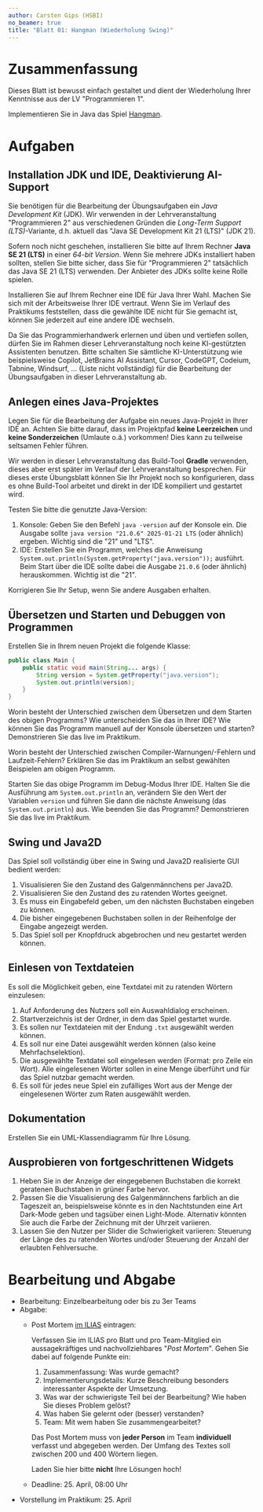 ```yaml
---
author: Carsten Gips (HSBI)
no_beamer: true
title: "Blatt 01: Hangman (Wiederholung Swing)"
---
```


# Zusammenfassung

Dieses Blatt ist bewusst einfach gestaltet und dient der Wiederholung Ihrer Kenntnisse aus der LV "Programmieren 1".

Implementieren Sie in Java das Spiel [Hangman](https://en.wikipedia.org/wiki/Hangman_(game)).

# Aufgaben

## Installation JDK und IDE, Deaktivierung AI-Support

Sie benötigen für die Bearbeitung der Übungsaufgaben ein *Java Development Kit* (JDK). Wir verwenden in der
Lehrveranstaltung "Programmieren 2" aus verschiedenen Gründen die *Long-Term Support (LTS)*-Variante, d.h. aktuell das
"Java SE Development Kit 21 (LTS)" (JDK 21).

Sofern noch nicht geschehen, installieren Sie bitte auf Ihrem Rechner **Java SE 21 (LTS)** in einer *64-bit Version*.
Wenn Sie mehrere JDKs installiert haben sollten, stellen Sie bitte sicher, dass Sie für "Programmieren 2" tatsächlich
das Java SE 21 (LTS) verwenden. Der Anbieter des JDKs sollte keine Rolle spielen.

Installieren Sie auf Ihrem Rechner eine IDE für Java Ihrer Wahl. Machen Sie sich mit der Arbeitsweise Ihrer IDE
vertraut. Wenn Sie im Verlauf des Praktikums feststellen, dass die gewählte IDE nicht für Sie gemacht ist, können Sie
jederzeit auf eine andere IDE wechseln.

Da Sie das Programmierhandwerk erlernen und üben und vertiefen sollen, dürfen Sie im Rahmen dieser Lehrveranstaltung
noch keine KI-gestützten Assistenten benutzen. Bitte schalten Sie sämtliche KI-Unterstützung wie beispielsweise Copilot,
JetBrains AI Assistant, Cursor, CodeGPT, Codeium, Tabnine, Windsurf, ... (Liste nicht vollständig) für die Bearbeitung
der Übungsaufgaben in dieser Lehrveranstaltung ab.

## Anlegen eines Java-Projektes

Legen Sie für die Bearbeitung der Aufgabe ein neues Java-Projekt in Ihrer IDE an. Achten Sie bitte darauf, dass im
Projektpfad **keine Leerzeichen** und **keine Sonderzeichen** (Umlaute o.ä.) vorkommen! Dies kann zu teilweise seltsamen
Fehler führen.

Wir werden in dieser Lehrveranstaltung das Build-Tool **Gradle** verwenden, dieses aber erst später im Verlauf der
Lehrveranstaltung besprechen. Für dieses erste Übungsblatt können Sie Ihr Projekt noch so konfigurieren, dass es ohne
Build-Tool arbeitet und direkt in der IDE kompiliert und gestartet wird.

Testen Sie bitte die genutzte Java-Version:

1.  Konsole: Geben Sie den Befehl `java -version` auf der Konsole ein. Die Ausgabe sollte
    `java version "21.0.6" 2025-01-21 LTS` (oder ähnlich) ergeben. Wichtig sind die "21" und "LTS".
2.  IDE: Erstellen Sie ein Programm, welches die Anweisung `System.out.println(System.getProperty("java.version"));`
    ausführt. Beim Start über die IDE sollte dabei die Ausgabe `21.0.6` (oder ähnlich) herauskommen. Wichtig ist die
    "21".

Korrigieren Sie Ihr Setup, wenn Sie andere Ausgaben erhalten.

## Übersetzen und Starten und Debuggen von Programmen

Erstellen Sie in Ihrem neuen Projekt die folgende Klasse:

``` java
public class Main {
    public static void main(String... args) {
        String version = System.getProperty("java.version");
        System.out.println(version);
    }
}
```

Worin besteht der Unterschied zwischen dem Übersetzen und dem Starten des obigen Programms? Wie unterscheiden Sie das in
Ihrer IDE? Wie können Sie das Programm manuell auf der Konsole übersetzen und starten? Demonstrieren Sie das live im
Praktikum.

Worin besteht der Unterschied zwischen Compiler-Warnungen/-Fehlern und Laufzeit-Fehlern? Erklären Sie das im Praktikum
an selbst gewählten Beispielen am obigen Programm.

Starten Sie das obige Programm im Debug-Modus Ihrer IDE. Halten Sie die Ausführung am `System.out.println` an, verändern
Sie den Wert der Variablen `version` und führen Sie dann die nächste Anweisung (das `System.out.println`) aus. Wie
beenden Sie das Programm? Demonstrieren Sie das live im Praktikum.

## Swing und Java2D

Das Spiel soll vollständig über eine in Swing und Java2D realisierte GUI bedient werden:

1.  Visualisieren Sie den Zustand des Galgenmännchens per Java2D.
2.  Visualisieren Sie den Zustand des zu ratenden Wortes geeignet.
3.  Es muss ein Eingabefeld geben, um den nächsten Buchstaben eingeben zu können.
4.  Die bisher eingegebenen Buchstaben sollen in der Reihenfolge der Eingabe angezeigt werden.
5.  Das Spiel soll per Knopfdruck abgebrochen und neu gestartet werden können.

## Einlesen von Textdateien

Es soll die Möglichkeit geben, eine Textdatei mit zu ratenden Wörtern einzulesen:

1.  Auf Anforderung des Nutzers soll ein Auswahldialog erscheinen.
2.  Startverzeichnis ist der Ordner, in dem das Spiel gestartet wurde.
3.  Es sollen nur Textdateien mit der Endung `.txt` ausgewählt werden können.
4.  Es soll nur eine Datei ausgewählt werden können (also keine Mehrfachselektion).
5.  Die ausgewählte Textdatei soll eingelesen werden (Format: pro Zeile ein Wort). Alle eingelesenen Wörter sollen in
    eine Menge überführt und für das Spiel nutzbar gemacht werden.
6.  Es soll für jedes neue Spiel ein zufälliges Wort aus der Menge der eingelesenen Wörter zum Raten ausgewählt werden.

## Dokumentation

Erstellen Sie ein UML-Klassendiagramm für Ihre Lösung.

## Ausprobieren von fortgeschrittenen Widgets

1.  Heben Sie in der Anzeige der eingegebenen Buchstaben die korrekt geratenen Buchstaben in grüner Farbe hervor.
2.  Passen Sie die Visualisierung des Galgenmännchens farblich an die Tageszeit an, beispielsweise könnte es in den
    Nachtstunden eine Art Dark-Mode geben und tagsüber einen Light-Mode. Alternativ könnten Sie auch die Farbe der
    Zeichnung mit der Uhrzeit variieren.
3.  Lassen Sie den Nutzer per Slider die Schwierigkeit variieren: Steuerung der Länge des zu ratenden Wortes und/oder
    Steuerung der Anzahl der erlaubten Fehlversuche.

# Bearbeitung und Abgabe

-   Bearbeitung: Einzelbearbeitung oder bis zu 3er Teams
-   Abgabe:
    -   Post Mortem [im ILIAS](https://www.hsbi.de/elearning/goto.php?target=exc_1514856&client_id=FH-Bielefeld)
        eintragen:

        Verfassen Sie im ILIAS pro Blatt und pro Team-Mitglied ein aussagekräftiges und nachvollziehbares "*Post
        Mortem*". Gehen Sie dabei auf folgende Punkte ein:

        1.  Zusammenfassung: Was wurde gemacht?
        2.  Implementierungsdetails: Kurze Beschreibung besonders interessanter Aspekte der Umsetzung.
        3.  Was war der schwierigste Teil bei der Bearbeitung? Wie haben Sie dieses Problem gelöst?
        4.  Was haben Sie gelernt oder (besser) verstanden?
        5.  Team: Mit wem haben Sie zusammengearbeitet?

        Das Post Mortem muss von **jeder Person** im Team **individuell** verfasst und abgegeben werden. Der Umfang des
        Textes soll zwischen 200 und 400 Wörtern liegen.

        Laden Sie hier bitte **nicht** Ihre Lösungen hoch!

    -   Deadline: 25. April, 08:00 Uhr
-   Vorstellung im Praktikum: 25. April
